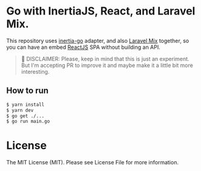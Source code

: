 # Go with InertiaJS, React, and Laravel Mix.

This repository uses [inertia-go](https://github.com/petaki/inertia-go) adapter, and also [Laravel Mix](https://laravel-mix.com/) together, 
so you can have an embed [ReactJS](https://reactjs.org/) SPA without building an API.

> 🚨 DISCLAIMER: Please, keep in mind that this is just an experiment. But I'm accepting PR to improve it and maybe make it a little bit more interesting.

## How to run

```sh
$ yarn install
$ yarn dev
$ go get ./...
$ go run main.go
```
# License

The MIT License (MIT). Please see License File for more information.

